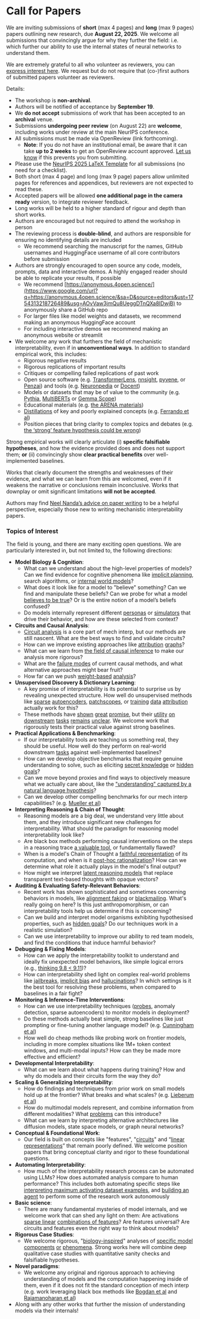 # Call for Papers
We are inviting submissions of **short** (max 4 pages) and **long** (max 9 pages) papers outlining new research, due **August 22, 2025**. We welcome all submissions that convincingly argue for why they further the field: i.e. which further our ability to use the internal states of neural networks to understand them. 

We are extremely grateful to all who volunteer as reviewers, you can [express interest here](https://www.google.com/url?q=https://docs.google.com/forms/d/e/1FAIpQLSdiw1SJllzoTz_nqzDTzTOGb9DV3W_truQyh-WvYj_QGIi7Mg/viewform?usp%3Ddialog&sa=D&source=editors&ust=1754313218715685&usg=AOvVaw0_fZDyFGieWMsW-ArGf6tu). We request but do not require that (co-)first authors of submitted papers volunteer as reviewers. 

Details: 
* The workshop is **non-archival**.
* Authors will be notified of acceptance by **September 19**.
* We **do not accept** submissions of work that has been accepted to an **archival** venue.
* Submissions **undergoing peer review** (on August 22) are **welcome**, including works under review at the main NeurIPS conference.
* All submissions must be made via OpenReview (link forthcoming).
  * **Note**: If you do not have an institutional email, be aware that it can take **up to 2 weeks** to get an OpenReview account approved. [Let us know](mailto:neurips2025@mechinterpworkshop.com) if this prevents you from submitting.
* Please use the [NeurIPS 2025 LaTeX Template](https://www.google.com/url?q=https://media.neurips.cc/Conferences/NeurIPS2025/Styles.zip&sa=D&source=editors&ust=1754313218719073&usg=AOvVaw2pC5b4A8GiNtq99p0XJ2cA) for all submissions (no need for a checklist).
* Both short (max 4 page) and long (max 9 page) papers allow unlimited pages for references and appendices, but reviewers are not expected to read these.
* Accepted papers will be allowed **one additional page in the camera ready** version, to integrate reviewer feedback.
* Long works will be held to a higher standard of rigour and depth than short works.
* Authors are encouraged but not required to attend the workshop in person
* The reviewing process is **double-blind**, and authors are responsible for ensuring no identifying details are included
  * We recommend searching the manuscript for the names, GitHub usernames and HuggingFace username of all core contributors before submission
* Authors are strongly encouraged to open source any code, models, prompts, data and interactive demos. A highly engaged reader should be able to replicate your results, if possible
  * We recommend [https://anonymous.4open.science/](https://www.google.com/url?q=https://anonymous.4open.science/&sa=D&source=editors&ust=1754313218726489&usg=AOvVaw3jmQu8UeggDTnQXa8IDwjB) to anonymously share a GitHub repo
  * For larger files like model weights and datasets, we recommend making an anonymous HuggingFace account
  * For including interactive demos we recommend making an anonymous website or streamlit
* We welcome any work that furthers the field of mechanistic interpretability, even if in **unconventional ways**. In addition to standard empirical work, this includes:
  * Rigorous negative results
  * Rigorous replications of important results
  * Critiques or compelling failed replications of past work
  * Open source software (e.g. [TransformerLens](https://www.google.com/url?q=https://github.com/neelnanda-io/TransformerLens&sa=D&source=editors&ust=1754313218730987&usg=AOvVaw3QX_9wsdnXUdOX9hqpdn9i), [nnsight](https://www.google.com/url?q=https://github.com/ndif-team/nnsight&sa=D&source=editors&ust=1754313218731464&usg=AOvVaw1KAqCzOL3n6cF-2XgylNfT), [pyvene](https://www.google.com/url?q=https://github.com/stanfordnlp/pyvene/tree/main/pyvene/models/mlp&sa=D&source=editors&ust=1754313218731654&usg=AOvVaw2wgx43wERt4nAvB4JH2twl), or [Penzai](https://www.google.com/url?q=https://github.com/google-deepmind/penzai&sa=D&source=editors&ust=1754313218731824&usg=AOvVaw1bGO3g6fzMykdrZ7EnCPkJ)) and tools (e.g. [Neuronpedia](https://www.google.com/url?q=http://neuronpedia.org&sa=D&source=editors&ust=1754313218731956&usg=AOvVaw1PgB7oNN1Jwy83937h_xav) or [Docent](https://www.google.com/url?q=https://transluce.org/introducing-docent&sa=D&source=editors&ust=1754313218732076&usg=AOvVaw0WUy9vIdYBhae45XwlczFD))
  * Models or datasets that may be of value to the community (e.g. [Pythia](https://www.google.com/url?q=https://arxiv.org/abs/2304.01373&sa=D&source=editors&ust=1754313218732323&usg=AOvVaw3k0SkeCvkEpa0bIgIxIPRO), [MultiBERTs](https://www.google.com/url?q=https://arxiv.org/abs/2106.16163&sa=D&source=editors&ust=1754313218732423&usg=AOvVaw2XntomAttoth9MBr5_isfL) or [Gemma Scope](https://www.google.com/url?q=https://arxiv.org/abs/2408.05147&sa=D&source=editors&ust=1754313218732519&usg=AOvVaw1haNNQcJ0uWCidzwddGqYh))
  * Educational materials (e.g. [the ARENA materials](https://www.google.com/url?q=https://arena3-chapter1-transformer-interp.streamlit.app/&sa=D&source=editors&ust=1754313218732842&usg=AOvVaw2nvHRwhv3ge8_khTV1lCjZ))
  * [Distillations](https://www.google.com/url?q=https://distill.pub/2017/research-debt/&sa=D&source=editors&ust=1754313218733129&usg=AOvVaw2bAxIkFj_NWzYd9zRfdk5y) of key and poorly explained concepts (e.g. [Ferrando et al](https://www.google.com/url?q=https://arxiv.org/abs/2405.00208&sa=D&source=editors&ust=1754313218733351&usg=AOvVaw2tMU9d0pWlXkv8VLjv_kDv))
  * Position pieces that bring clarity to complex topics and debates (e.g. [the ‘strong’ feature hypothesis could be wrong](https://www.google.com/url?q=https://www.alignmentforum.org/posts/tojtPCCRpKLSHBdpn/the-strong-feature-hypothesis-could-be-wrong&sa=D&source=editors&ust=1754313218733792&usg=AOvVaw0oFFAJPKbLTg42qGrWEN88))

Strong empirical works will clearly articulate (i) **specific falsifiable hypotheses**, and how the evidence provided does and does not support them; **or** (ii) convincingly show **clear practical benefits** over well-implemented baselines. 

Works that clearly document the strengths and weaknesses of their evidence, and what we can learn from this are welcomed, even if it weakens the narrative or conclusions remain inconclusive. Works that downplay or omit significant limitations **will not be accepted**. 

Authors may find [Neel Nanda’s advice on paper writing](https://www.google.com/url?q=https://www.alignmentforum.org/posts/eJGptPbbFPZGLpjsp/highly-opinionated-advice-on-how-to-write-ml-papers&sa=D&source=editors&ust=1754313218735679&usg=AOvVaw1vTC1kxIFVhbix7MQbf_yb) to be a helpful perspective, especially those new to writing mechanistic interpretability papers. 
### Topics of Interest
The field is young, and there are many exciting open questions. We are particularly interested in, but not limited to, the following directions: 
* **Model Biology & Cognition**:
  * What can we understand about the high-level properties of models? Can we find evidence for cognitive phenomena like [implicit planning](https://www.google.com/url?q=https://transformer-circuits.pub/2025/attribution-graphs/biology.html%23dives-poems&sa=D&source=editors&ust=1754313218736920&usg=AOvVaw107yq1_RfRynfCSxfBLBlD), search algorithms, or [internal world models](https://www.google.com/url?q=https://arxiv.org/abs/2210.13382&sa=D&source=editors&ust=1754313218737148&usg=AOvVaw1XHr5XMHlES7Y2x56qR8N8)?
  * What does it look like for a model to "believe" something? Can we find and manipulate these beliefs? Can we probe for what a model [believes to be true](https://www.google.com/url?q=https://arxiv.org/abs/2310.06824&sa=D&source=editors&ust=1754313218737612&usg=AOvVaw1UA6Hmdd9APdr4L6i3MA0E)? Or is the entire notion of a model’s beliefs confused?
  * Do models internally represent different [personas](https://www.google.com/url?q=https://arxiv.org/abs/2406.12094&sa=D&source=editors&ust=1754313218738064&usg=AOvVaw0JLudx4N2IPmDYMgabtz9X) or [simulators](https://www.google.com/url?q=https://www.nature.com/articles/s41586-023-06647-8&sa=D&source=editors&ust=1754313218738257&usg=AOvVaw17DMV2quCPQnNs8E0ddc93) that drive their behavior, and how are these selected from context?
* **Circuits and Causal Analysis**:
  * [Circuit analysis](https://www.google.com/url?q=https://distill.pub/2020/circuits/zoom-in/&sa=D&source=editors&ust=1754313218738732&usg=AOvVaw0iWseB6tGXQnyxtpNgNsB7) is a core part of mech interp, but our methods are still nascent. What are the best ways to find and validate circuits?
  * How can we improve existing approaches like [attribution](https://www.google.com/url?q=https://arxiv.org/abs/2406.11944&sa=D&source=editors&ust=1754313218739203&usg=AOvVaw29-bhDnIYZj6vQb50bqrxR) [graphs](https://www.google.com/url?q=https://transformer-circuits.pub/2025/attribution-graphs/methods.html&sa=D&source=editors&ust=1754313218739377&usg=AOvVaw12a0W4I9db0zTSv3NWCUip)?
  * What can we learn from [the field of causal inference](https://www.google.com/url?q=https://arxiv.org/abs/2407.04690&sa=D&source=editors&ust=1754313218739703&usg=AOvVaw1TSIfcMNnavdLxt10TF53M) to make our analysis more rigorous?
  * What are the [failure modes](https://www.google.com/url?q=https://arxiv.org/abs/2307.15771&sa=D&source=editors&ust=1754313218740089&usg=AOvVaw2R1nACGpjANflg2u6DF5Uj) of current causal methods, and what alternative approaches might bear fruit?
  * How far can we push [weight-based](https://www.google.com/url?q=https://arxiv.org/abs/2301.05217&sa=D&source=editors&ust=1754313218740522&usg=AOvVaw0LqoTrKVNLsngGuc7mxN7K) [analysis](https://www.google.com/url?q=https://arxiv.org/abs/2410.08417&sa=D&source=editors&ust=1754313218740658&usg=AOvVaw3yG8HXPhRaKkskVFKTYfc9)?
* **Unsupervised Discovery & Dictionary Learning**:
  * A key promise of interpretability is its potential to surprise us by revealing unexpected structure. How well do unsupervised methods like [sparse](https://www.google.com/url?q=https://arxiv.org/abs/2103.15949&sa=D&source=editors&ust=1754313218741341&usg=AOvVaw1xgprU8LPIqiwxb2j3jt3p) [autoencoders](https://www.google.com/url?q=https://transformer-circuits.pub/2023/monosemantic-features&sa=D&source=editors&ust=1754313218741534&usg=AOvVaw1-lgtcoY3NGIeeZ-X8BJJV), [patch](https://www.google.com/url?q=https://arxiv.org/abs/2401.06102&sa=D&source=editors&ust=1754313218741673&usg=AOvVaw2BHoZ1VihJvgKJ5bXs2zis)[scopes](https://www.google.com/url?q=https://arxiv.org/abs/2403.10949v2&sa=D&source=editors&ust=1754313218741769&usg=AOvVaw0eqGkNsnLe9VcEE8-Lm1E4), or [training](https://www.google.com/url?q=https://proceedings.mlr.press/v70/koh17a?ref%3Dhttps://githubhelp.com&sa=D&source=editors&ust=1754313218741946&usg=AOvVaw0m2S4uhY2KqkBAnXq02ldw) [data](https://www.google.com/url?q=https://arxiv.org/abs/2308.03296&sa=D&source=editors&ust=1754313218742070&usg=AOvVaw3JL2qIauCvftgXhDstf8ZK) [attribution](https://www.google.com/url?q=https://arxiv.org/abs/2205.11482&sa=D&source=editors&ust=1754313218742194&usg=AOvVaw2PYJySwumgQqCUgdkixz7N) actually work for this?
  * These methods have [shown](https://www.google.com/url?q=https://transformer-circuits.pub/2024/scaling-monosemanticity/index.html&sa=D&source=editors&ust=1754313218742493&usg=AOvVaw3Q4dgc80VnfgxxoGJhln_j) [great](https://www.google.com/url?q=https://transformer-circuits.pub/2025/attribution-graphs/biology.html&sa=D&source=editors&ust=1754313218742649&usg=AOvVaw2ay5EXqHjuC66TbPJGL8Nw) [promise](https://www.google.com/url?q=https://arxiv.org/abs/2503.10965&sa=D&source=editors&ust=1754313218742799&usg=AOvVaw3pGvrXYk6wLd7Te09SfSOZ), but their [utility](https://www.google.com/url?q=https://arxiv.org/abs/2502.16681&sa=D&source=editors&ust=1754313218742942&usg=AOvVaw1uOV_h77qUZuwaWu5plabc) [on](https://www.google.com/url?q=https://www.tilderesearch.com/blog/sieve&sa=D&source=editors&ust=1754313218743061&usg=AOvVaw0KsXtbW5N6cGJDGuYsEJP8) [downstream](https://www.google.com/url?q=https://arxiv.org/abs/2501.17148&sa=D&source=editors&ust=1754313218743181&usg=AOvVaw14R7iVK8g_5YoDk3UQ-i1L) [tasks](https://www.google.com/url?q=https://transformer-circuits.pub/2024/features-as-classifiers/index.html&sa=D&source=editors&ust=1754313218743330&usg=AOvVaw0DKXdj_PBUbdrTj1ekVloX) [remains](https://www.google.com/url?q=https://arxiv.org/abs/2502.04382&sa=D&source=editors&ust=1754313218743455&usg=AOvVaw0YXD9DEC3Nsm6gQ59qiBm3) [unclear](https://www.google.com/url?q=https://www.alignmentforum.org/posts/4uXCAJNuPKtKBsi28/negative-results-for-saes-on-downstream-tasks&sa=D&source=editors&ust=1754313218743621&usg=AOvVaw00-ox_IcgScOgdX0osaZyB). We welcome work that rigorously tests their practical value against strong baselines.
* **Practical Applications & Benchmarking**:
  * If our interpretability tools are teaching us something real, they should be useful. How well do they perform on real-world downstream [tasks](https://www.google.com/url?q=https://www.lesswrong.com/posts/wGRnzCFcowRCrpX4Y/downstream-applications-as-validation-of-interpretability&sa=D&source=editors&ust=1754313218744593&usg=AOvVaw2-bGe5RvbGytMewWOsUORm) against well-implemented baselines?
  * How can we develop objective benchmarks that require genuine understanding to solve, such as eliciting [secret knowledge](https://www.google.com/url?q=https://arxiv.org/abs/2505.14352&sa=D&source=editors&ust=1754313218745257&usg=AOvVaw34j5-DoUwZMQa7JdFw688A) or [hidden goals](https://www.google.com/url?q=https://arxiv.org/abs/2503.10965&sa=D&source=editors&ust=1754313218745538&usg=AOvVaw2v-1bN_KGjG8Fq8euSArcx)?
  * Can we move beyond proxies and find ways to objectively measure what we actually care about, like the ["understanding" captured by a natural language hypothesis](https://www.google.com/url?q=https://arxiv.org/abs/2502.04382&sa=D&source=editors&ust=1754313218745931&usg=AOvVaw0BYoshC6xV5M0JQvaD4kE5)?
  * Can we develop other compelling benchmarks for our mech interp capabilities? (e.g. [Mueller et al](https://www.google.com/url?q=https://arxiv.org/abs/2504.13151&sa=D&source=editors&ust=1754313218746137&usg=AOvVaw01fc9rmV2Y_BmZ3RjM4PY2))
* **Interpreting Reasoning & Chain of Thought**:
  * Reasoning models are a big deal, we understand very little about them, and they introduce significant new challenges for interpretability. What should the paradigm for reasoning model interpretability look like?
  * Are black box methods performing causal interventions on the steps in a reasoning trace [a valuable tool](https://www.google.com/url?q=https://arxiv.org/abs/2506.19143&sa=D&source=editors&ust=1754313218747452&usg=AOvVaw225q9u91ofdnsmaWOoJ5gp), or fundamentally flawed?
  * When is a model's Chain of Thought a [faithful representation](https://www.google.com/url?q=https://arxiv.org/abs/2305.04388&sa=D&source=editors&ust=1754313218747956&usg=AOvVaw1BMXnOWmGPu84EMEZiw7Es) of its computation, and when is it [post-hoc rationalization](https://www.google.com/url?q=https://arxiv.org/abs/2503.08679&sa=D&source=editors&ust=1754313218748137&usg=AOvVaw1ob85IEVSLPROoL22fAr4s)? How can we determine what role it actually plays in the model's final output?
  * How might we interpret [latent reasoning models](https://www.google.com/url?q=https://arxiv.org/abs/2412.06769&sa=D&source=editors&ust=1754313218748634&usg=AOvVaw0S9miZ41Oa2g7CoZJPfyp6) that replace transparent text-based thoughts with opaque vectors?
* **Auditing & Evaluating Safety-Relevant Behaviors**:
  * Recent work has shown sophisticated and sometimes concerning behaviors in models, like [alignment faking](https://www.google.com/url?q=https://arxiv.org/abs/2412.14093&sa=D&source=editors&ust=1754313218749854&usg=AOvVaw0www7wBwrfZOR4ovKWuDwz) or [blackmailing](https://www.google.com/url?q=https://www.anthropic.com/research/agentic-misalignment&sa=D&source=editors&ust=1754313218750222&usg=AOvVaw2W92agFn1Uus6KUJ29gwWK). What's really going on here? Is this just anthropomorphism, or can interpretability tools help us determine if this is concerning?
  * Can we build and interpret model organisms exhibiting hypothesised properties, such as [hidden goals](https://www.google.com/url?q=https://arxiv.org/abs/2503.10965&sa=D&source=editors&ust=1754313218751164&usg=AOvVaw1l7mwkG81rQrFeJPLmw8n_)? Do our techniques work in a realistic simulation?
  * Can we use interpretability to improve our ability to red team models, and find the conditions that induce harmful behavior?
* **Debugging & Fixing Models**:
  * How can we apply the interpretability toolkit to understand and ideally fix unexpected model behaviors, like simple logical errors (e.g., [thinking 9.8 < 9.11](https://www.google.com/url?q=https://transluce.org/observability-interface&sa=D&source=editors&ust=1754313218752290&usg=AOvVaw3Z_D4hD-TrAZLR6Y88t6Rf))?
  * How can interpretability shed light on complex real-world problems like [jailbreaks](https://www.google.com/url?q=https://transformer-circuits.pub/2025/attribution-graphs/biology.html%23dives-jailbreak&sa=D&source=editors&ust=1754313218752900&usg=AOvVaw3XoXlF5SqrM6MsCgyLa-rB), [implicit bias](https://www.google.com/url?q=https://arxiv.org/abs/2506.10922&sa=D&source=editors&ust=1754313218753127&usg=AOvVaw2NNL9pUC6wG7iKWE4wi0h_) and [hallucinations](https://www.google.com/url?q=https://arxiv.org/abs/2411.14257&sa=D&source=editors&ust=1754313218753320&usg=AOvVaw1fGyEyqjiORg6fo5fjMYwR)? In which settings is it the best tool for resolving these problems, when compared to baselines in a fair fight?
* **Monitoring & Inference-Time Interventions**:
  * How can we use interpretability techniques ([probes](https://www.google.com/url?q=https://arxiv.org/abs/2102.12452&sa=D&source=editors&ust=1754313218754211&usg=AOvVaw2_jzC11gEIWTFnpI6kMNPy), anomaly detection, sparse autoencoders) to monitor models in deployment?
  * Do these methods actually beat simple, strong baselines like just prompting or fine-tuning another language model? (e.g. [Cunningham et al](https://www.google.com/url?q=https://alignment.anthropic.com/2025/cheap-monitors/&sa=D&source=editors&ust=1754313218754752&usg=AOvVaw2HaH9iQ-Jnm3o4syREPJeK))
  * How well do cheap methods like probing work on frontier models, including in more complex situations like 1M+ token context windows, and multi-modal inputs? How can they be made more effective and efficient?
* **Developmental Interpretability**:
  * What can we learn about what happens during training? How and why do models and their circuits form the way they do?
* **Scaling & Generalizing Interpretability**:
  * How do findings and techniques from prior work on small models hold up at the frontier? What breaks and what scales? (e.g. [Lieberum et al](https://www.google.com/url?q=https://arxiv.org/abs/2307.09458&sa=D&source=editors&ust=1754313218756647&usg=AOvVaw1ucNWCWWNnfYDgHmL-n4So))
  * How do multimodal models represent, and combine information from different modalities? What [problems](https://www.google.com/url?q=https://openreview.net/pdf?id%3DVUhRdZp8ke&sa=D&source=editors&ust=1754313218757505&usg=AOvVaw3qCkEKmawtSgYJfS5Pb28w) can this introduce?
  * What can we learn by interpreting alternative architectures like diffusion models, state space models, or graph neural networks?
* **Conceptual & Foundational Work**:
  * Our field is built on concepts like "features", "[circuits](https://www.google.com/url?q=https://distill.pub/2020/circuits/zoom-in/&sa=D&source=editors&ust=1754313218758808&usg=AOvVaw2XsNwGkPc8xu_nH5lK6pDQ)" and “[linear representations](https://www.google.com/url?q=https://transformer-circuits.pub/2024/july-update/index.html%23linear-representations&sa=D&source=editors&ust=1754313218758988&usg=AOvVaw1PmIY6NVWPbDhUC3Iz_BUx)” that remain poorly defined. We welcome position papers that bring conceptual clarity and rigor to these foundational questions.
* **Automating Interpretability**:
  * How much of the interpretability research process can be automated using LLMs? How does automated analysis compare to human performance? This includes both automating specific steps like [interpreting maximum activating dataset examples](https://www.google.com/url?q=https://openaipublic.blob.core.windows.net/neuron-explainer/paper/index.html&sa=D&source=editors&ust=1754313218760008&usg=AOvVaw2pNAGS_7LyFi0PffqE5Hnv), and [building an agent](https://www.google.com/url?q=https://arxiv.org/abs/2404.14394&sa=D&source=editors&ust=1754313218760116&usg=AOvVaw3FUaJdNB4KohrHyRCb8Urc) to perform some of the research work autonomously
* **Basic science**:
  * There are many fundamental mysteries of model internals, and we welcome work that can shed any light on them: Are activations [sparse linear](https://www.google.com/url?q=https://arxiv.org/abs/1601.03764&sa=D&source=editors&ust=1754313218760699&usg=AOvVaw3UuRsqs3FHh7q1ynunPDiC) [combinations of features](https://www.google.com/url?q=https://transformer-circuits.pub/2022/toy_model/index.html&sa=D&source=editors&ust=1754313218761025&usg=AOvVaw1rkO7VBRizh70ag_cjfjPB)? Are features universal? Are circuits and features even the right way to think about models?
* **Rigorous Case Studies**:
  * We welcome rigorous, "[biology-inspired](https://www.google.com/url?q=https://distill.pub/2020/circuits/curve-circuits/&sa=D&source=editors&ust=1754313218761818&usg=AOvVaw1aN2spgOaD7KTrFWohk7CW)" analyses of [specific model](https://www.google.com/url?q=https://arxiv.org/abs/2310.04625&sa=D&source=editors&ust=1754313218762016&usg=AOvVaw1NeMHJWk4KKwRjY5gk5r2f) [components](https://www.google.com/url?q=https://transformer-circuits.pub/2024/scaling-monosemanticity/index.html&sa=D&source=editors&ust=1754313218762209&usg=AOvVaw0OhDv6-xDQ65M0u4On0mo2) [or](https://www.google.com/url?q=https://arxiv.org/abs/2305.01610&sa=D&source=editors&ust=1754313218762347&usg=AOvVaw00ZpAcereLwUMsiTeBJdYf) [phenomena](https://www.google.com/url?q=https://arxiv.org/abs/2306.09346&sa=D&source=editors&ust=1754313218762489&usg=AOvVaw2uHBKqwLG3qDsNMKKsxa0j). Strong works here will combine deep qualitative case studies with quantitative sanity checks and falsifiable hypotheses.
* **Novel paradigms**:
  * We welcome any original and rigorous approach to achieving understanding of models and the computation happening inside of them, even if it does not fit the standard conception of mech interp (e.g. work leveraging black box methods like [Bogdan et al](https://www.google.com/url?q=https://arxiv.org/abs/2506.19143&sa=D&source=editors&ust=1754313218763523&usg=AOvVaw0UBNP3QBmM-hv4Pa9C0DCc) and [Rajamanoharan et al](https://www.google.com/url?q=https://www.alignmentforum.org/posts/wnzkjSmrgWZaBa2aC/self-preservation-or-instruction-ambiguity-examining-the&sa=D&source=editors&ust=1754313218763817&usg=AOvVaw3-h1-F1f5xDI2OAKgCww1Z))
* Along with any other works that further the mission of understanding models via their internals!